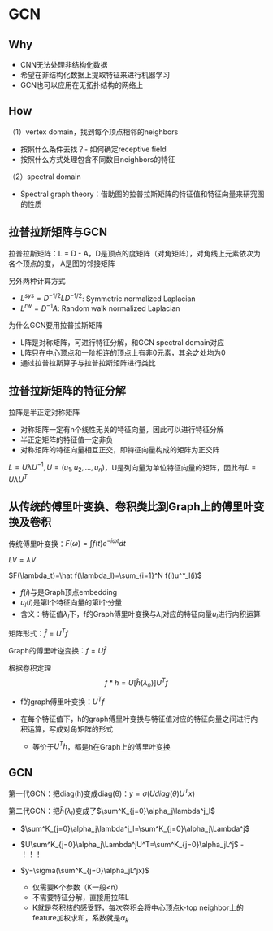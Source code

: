 # GCN

## Why

- CNN无法处理非结构化数据
- 希望在非结构化数据上提取特征来进行机器学习
- GCN也可以应用在无拓扑结构的网络上

## How

（1）vertex domain，找到每个顶点相邻的neighbors

- 按照什么条件去找？- 如何确定receptive field
- 按照什么方式处理包含不同数目neighbors的特征

（2）spectral domain

- Spectral graph theory：借助图的拉普拉斯矩阵的特征值和特征向量来研究图的性质

## 拉普拉斯矩阵与GCN

拉普拉斯矩阵：L = D - A，D是顶点的度矩阵（对角矩阵），对角线上元素依次为各个顶点的度， A是图的邻接矩阵

另外两种计算方式

- $L^{sys}=D^{-1/2}LD^{-1/2}$: Symmetric normalized Laplacian
- $L^{rw}=D^{-1}A$: Random walk normalized Laplacian

为什么GCN要用拉普拉斯矩阵

- L阵是对称矩阵，可进行特征分解，和GCN spectral domain对应
- L阵只在中心顶点和一阶相连的顶点上有非0元素，其余之处均为0
- 通过拉普拉斯算子与拉普拉斯矩阵进行类比

## 拉普拉斯矩阵的特征分解

拉阵是半正定对称矩阵

- 对称矩阵一定有n个线性无关的特征向量，因此可以进行特征分解
- 半正定矩阵的特征值一定非负
- 对称矩阵的特征向量相互正交，即特征向量构成的矩阵为正交阵

$L=U\lambda U^{-1},U=(u_1,u_2,...,u_n)$，U是列向量为单位特征向量的矩阵，因此有$L=U\lambda U^T$

## 从传统的傅里叶变换、卷积类比到Graph上的傅里叶变换及卷积

传统傅里叶变换：$F(\omega)=\int {f(t)e^{-i\omega t}dt}$

$LV=\lambda V$

$F(\lambda_t)=\hat f(\lambda_l)=\sum_{i=1}^N f(i)u^*_l(i)$

- $f(i)$与是Graph顶点embedding
- $u_l(i)$是第l个特征向量的第i个分量
- 含义：特征值$\lambda_l$下，f的Graph傅里叶变换与$\lambda_l$对应的特征向量$u_l$进行内积运算

矩阵形式：$\hat f=U^Tf$

Graph的傅里叶逆变换：$f=U\hat f$

根据卷积定理
$$
f*h=U[\hat h(\lambda_n)]U^Tf
$$

- f的graph傅里叶变换：$U^Tf$

 - 在每个特征值下，h的graph傅里叶变换与特征值对应的特征向量之间进行内积运算，写成对角矩阵的形式
   	- 等价于$U^Th$，都是h在Graph上的傅里叶变换

## GCN

第一代GCN：把diag(h)变成diag(θ)：$y=\sigma(Udiag(\theta)U^Tx)$

第二代GCN：把$\hat h(\lambda_l)$变成了$\sum^K_{j=0}\alpha_j\lambda^j_l$

- $\sum^K_{j=0}\alpha_j\lambda^j_l=\sum^K_{j=0}\alpha_j\Lambda^j$

- $U\sum^K_{j=0}\alpha_j\Lambda^jU^T=\sum^K_{j=0}\alpha_jL^j$ - ！！！
- $y=\sigma(\sum^K_{j=0}\alpha_jL^jx)$
  - 仅需要K个参数（K一般<n）
  - 不需要特征分解，直接用拉阵L
  - K就是卷积核的感受野，每次卷积会将中心顶点k-top neighbor上的feature加权求和，系数就是$\alpha_k$

